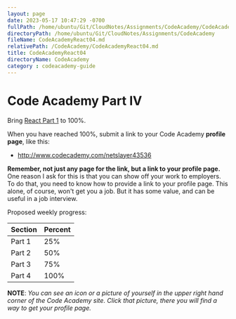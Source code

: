 ```yaml
---
layout: page
date: 2023-05-17 10:47:29 -0700
fullPath: /home/ubuntu/Git/CloudNotes/Assignments/CodeAcademy/CodeAcademyReact04.md
directoryPath: /home/ubuntu/Git/CloudNotes/Assignments/CodeAcademy
fileName: CodeAcademyReact04.md
relativePath: /CodeAcademy/CodeAcademyReact04.md
title: CodeAcademyReact04
directoryName: CodeAcademy
category : codeacademy-guide
---
```


# Code Academy Part IV

Bring [React Part 1](https://www.codecademy.com/learn/react-101) to 100%.

When you have reached 100%, submit a link to your Code Academy **profile page**, like this:

- <http://www.codecademy.com/netslayer43536>

**Remember, not just any page for the link, but a link to your profile page.** One reason I ask for this is that you can show off your work to employers. To do that, you need to know how to provide a link to your profile page. This alone, of course, won't get you a job. But it has some value, and can be useful in a job interview.

Proposed weekly progress:

| Section     | Percent     |
| :------------- | :------------- |
| Part 1 | 25% |
| Part 2 | 50% |
| Part 3 | 75% |
| Part 4 | 100% |

**NOTE**: _You can see an icon or a picture of yourself in the upper right hand corner of the Code Academy site. Click that picture, there you will find a way to get your profile page._
